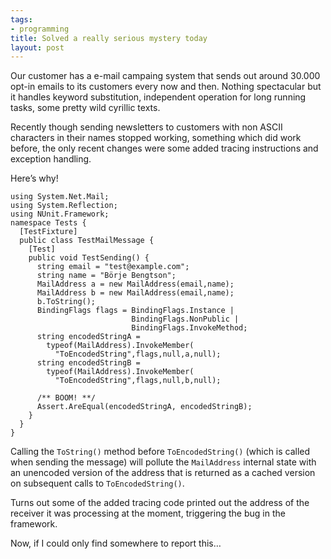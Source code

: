 ```yaml
--- 
tags: 
- programming
title: Solved a really serious mystery today
layout: post
---
```

<p>Our customer has a e-mail campaing system that sends out around 30.000 opt-in emails to its customers every now and then. Nothing spectacular but it handles keyword substitution, independent operation for long running tasks, some pretty wild cyrillic texts.</p>
<p>Recently though sending newsletters to customers with non ASCII characters in their names stopped working, something which did work before, the only recent changes were some added tracing instructions and exception handling.</p>
<p>Here&#8217;s why!</p>
<pre><code>using System.Net.Mail;
using System.Reflection;
using NUnit.Framework;
namespace Tests {
  [TestFixture]
  public class TestMailMessage {
    [Test]
    public void TestSending() {
      string email = "test@example.com";
      string name = "Börje Bengtson";
      MailAddress a = new MailAddress(email,name);
      MailAddress b = new MailAddress(email,name);
      b.ToString();
      BindingFlags flags = BindingFlags.Instance |
                           BindingFlags.NonPublic |
                           BindingFlags.InvokeMethod;
      string encodedStringA = <br/>        typeof(MailAddress).InvokeMember(
          "ToEncodedString",flags,null,a,null);
      string encodedStringB = <br/>        typeof(MailAddress).InvokeMember(
          "ToEncodedString",flags,null,b,null);
<br/>      /** BOOM! **/
      Assert.AreEqual(encodedStringA, encodedStringB);
    }
  }
}
</code></pre>
<p>Calling the <code>ToString()</code> method before <code>ToEncodedString()</code> (which is called when sending the message) will pollute the <code>MailAddress</code> internal state with an unencoded version of the address that is returned as a cached version on subsequent calls to <code>ToEncodedString()</code>.</p>
<p>Turns out some of the added tracing code printed out the address of the receiver it was processing at the moment, triggering the bug in the framework.</p>
<p>Now, if I could only find somewhere to report this&#8230;</p>
